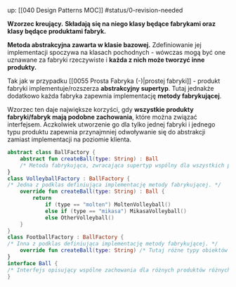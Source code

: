 up: [[040 Design Patterns MOC]]
#status/0-revision-needed 

**Wzorzec kreujący.**
**Składają się na niego klasy będące fabrykami oraz klasy będące produktami fabryk.**

**Metoda abstrakcyjna zawarta w klasie bazowej.** Zdefiniowanie jej implementacji spoczywa na klasach pochodnych - wówczas mogą być one uznawane za fabryki rzeczywiste i **każda z nich może tworzyć inne produkty.**

Tak jak w przypadku [[0055 Prosta Fabryka (-)|prostej fabryki]] - produkt fabryki implementuje/rozszerza **abstrakcyjny supertyp**.
Tutaj jednakże dodatkowo każda fabryka zapewnia implementację **metody fabrykującej**.

Wzorzec ten daje największe korzyści, gdy **wszystkie produkty fabryki/fabryk mają podobne zachowania**, które można związać interfejsem. Aczkolwiek utworzenie go dla tylko jednej fabryki i jednego typu produktu zapewnia przynajmniej odwoływanie się do abstrakcji zamiast implementacji na poziomie klienta.

```kotlin
abstract class BallFactory {
	abstract fun createBall(type: String) : Ball 
	/* Metoda fabrykująca, zwracająca supertyp wspólny dla wszystkich produktów. */
}
class VolleyballFactory : BallFactory { 
/* Jedna z podklas definiująca implementację metody fabrykującej. */
	override fun createBall(type: String) : Ball {
		return 
			if (type == "molten") MoltenVolleyball()
			else if (type == "mikasa") MikasaVolleyball()
			else OtherVolleyball()
	}
}
class FootballFactory : BallFactory {
/* Inna z podklas definiująca implementację metody fabrykującej. */
	override fun createBall(type: String) /* Tutaj różne typy obiektów - piłek nożnych. */
}
interface Ball {
/* Interfejs opisujący wspólne zachowania dla różnych produktów różnych fabryk. Implementuje go zarówno klasa MoltenVolleyball jak i JabulaniFootball. */
}
```